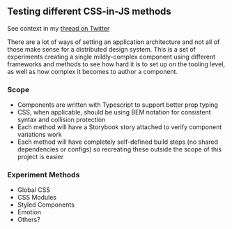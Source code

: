## Testing different CSS-in-JS methods
See context in my [thread on Twitter](https://twitter.com/mattfelten/status/1286083668604145665?s=20)

There are a lot of ways of setting an application architecture and not all of those make sense for a distributed design system. This is a set of experiments creating a single mildly-complex component using different frameworks and methods to see how hard it is to set up on the tooling level, as well as how complex it becomes to author a component.

### Scope
- Components are written with Typescript to support better prop typing
- CSS, when applicable, should be using BEM notation for consistent syntax and collision protection
- Each method will have a Storybook story attached to verify component variations work
- Each method will have completely self-defined build steps (no shared dependencies or configs) so recreating these outside the scope of this project is easier

### Experiment Methods
- Global CSS
- CSS Modules
- Styled Components
- Emotion
- Others?

